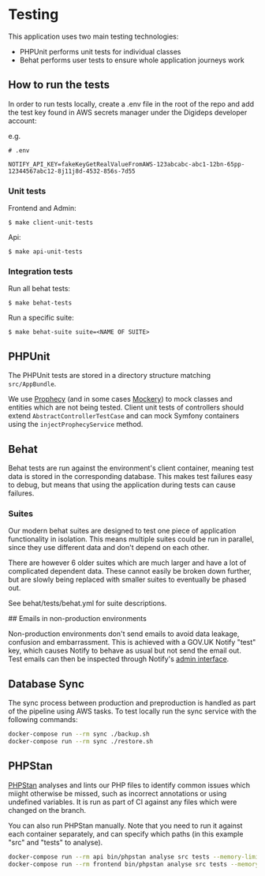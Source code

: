 # Testing

This application uses two main testing technologies:

- PHPUnit performs unit tests for individual classes
- Behat performs user tests to ensure whole application journeys work

## How to run the tests

In order to run tests locally, create a .env file in the root of the repo and add the test key found in AWS secrets manager under the Digideps developer account:

e.g.
```shell script
# .env

NOTIFY_API_KEY=fakeKeyGetRealValueFromAWS-123abcabc-abc1-12bn-65pp-12344567abc12-8j11j8d-4532-856s-7d55
```

### Unit tests

Frontend and Admin:

```shell script
$ make client-unit-tests
```

Api:

```shell script
$ make api-unit-tests
```

### Integration tests

Run all behat tests:

```shell script
$ make behat-tests
```

Run a specific suite:

```shell script
$ make behat-suite suite=<NAME OF SUITE>
```

## PHPUnit

The PHPUnit tests are stored in a directory structure matching `src/AppBundle`.

We use [Prophecy][prophecy] (and in some cases [Mockery][mockery]) to mock classes and entities which are not being tested. Client unit tests of controllers should extend `AbstractControllerTestCase` and can mock Symfony containers using the `injectProphecyService` method.

## Behat

Behat tests are run against the environment's client container, meaning test data is stored in the corresponding database. This makes test failures easy to debug, but means that using the application during tests can cause failures.

### Suites

Our modern behat suites are designed to test one piece of application functionality in isolation. This means multiple suites could be run in parallel, since they use different data and don't depend on each other.

There are however 6 older suites which are much larger and have a lot of complicated dependent data. These cannot easily be broken down further, but are slowly being replaced with smaller suites to eventually be phased out.

See behat/tests/behat.yml for suite descriptions.

## Emails in non-production environments

Non-production environments don't send emails to avoid data leakage, confusion and embarrassment. This is achieved with a GOV.UK Notify "test" key, which causes Notify to behave as usual but not send the email out. Test emails can then be inspected through Notify's [admin interface][govuk-notify].

## Database Sync

The sync process between production and preproduction is handled as part of the pipeline using AWS tasks. To test locally run the sync service with the following commands:

```sh
docker-compose run --rm sync ./backup.sh
docker-compose run --rm sync ./restore.sh
```

## PHPStan

[PHPStan][phpstan] analyses and lints our PHP files to identify common issues which miight otherwise be missed, such as incorrect annotations or using undefined variables. It is run as part of CI against any files which were changed on the branch.

You can also run PHPStan manually. Note that you need to run it against each container separately, and can specify which paths (in this example "src" and "tests" to analyse).

```sh
docker-compose run --rm api bin/phpstan analyse src tests --memory-limit=0 --level=max
docker-compose run --rm frontend bin/phpstan analyse src tests --memory-limit=0 --level=max
```

[mockery]: http://docs.mockery.io/en/latest/
[prophecy]: https://github.com/phpspec/prophecy
[phpstan]: https://github.com/phpstan/phpstan
[govuk-notify]: https://www.notifications.service.gov.uk/
